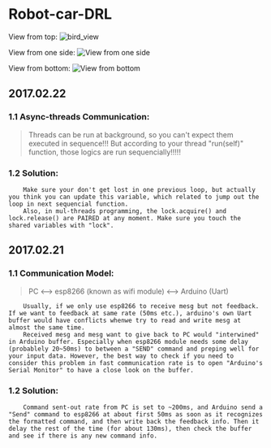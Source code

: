 # Robot-car-DRL


View from top:
![bird_view](https://dpr/i/cRm2/bird_view.jpg)

View from one side:
![View from one side](https://d.pr/QaOD)

View from bottom:
![View from bottom](https://d.pr/os04)


## 2017.02.22

### 1.1 Async-threads Communication:
> Threads can be run at background, so you can't expect them executed in sequence!!!  But according to your thread "run(self)" function, those logics are run sequencially!!!!!

### 1.2 Solution:
        Make sure your don't get lost in one previous loop, but actually you think you can update this variable, which related to jump out the loop in next sequencial function.
        Also, in mul-threads programming, the lock.acquire() and  lock.release() are PAIRED at any moment. Make sure you touch the shared variables with "lock".



##  2017.02.21

### 1.1 Communication Model:
>  PC <--> esp8266 (known as wifi module) <--> Arduino (Uart)

        Usually, if we only use esp8266 to receive mesg but not feedback. If we want to feedback at same rate (50ms etc.), arduino's own Uart buffer would have conflicts whenwe try to read and write mesg at almost the same time.
        Received mesg and mesg want to give back to PC would "interwined" in Arduino buffer. Especially when esp8266 module needs some delay (probablely 20~50ms) to between a "SEND" command and preping well for your input data. However, the best way to check if you need to consider this problem in fast communication rate is to open "Arduino's Serial Monitor" to have a close look on the buffer.

### 1.2 Solution:
        Command sent-out rate from PC is set to ~200ms, and Arduino send a "Send" command to esp8266 at about first 50ms as soon as it recognizes the formatted command, and then write back the feedback info. Then it delay the rest of the time (for about 130ms), then check the buffer and see if there is any new command info. 